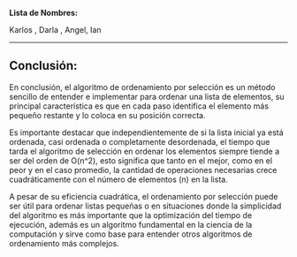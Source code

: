 **Lista de Nombres:**

Karlos , Darla , Angel, Ian

---

## Conclusión:


En conclusión, el algoritmo de ordenamiento por selección
es un método sencillo de entender e implementar para ordenar
una lista de elementos, su principal característica es que
en cada paso identifica el elemento más pequeño restante
y lo coloca en su posición correcta.

Es importante destacar que independientemente de si la lista
inicial ya está ordenada, casi ordenada o completamente
desordenada, el tiempo que tarda el algoritmo de selección
en ordenar los elementos siempre tiende a ser del orden de
O(n^2), esto significa que tanto en el mejor, como en el peor
y en el caso promedio, la cantidad de operaciones necesarias
crece cuadráticamente con el número de elementos (n) en la lista.

A pesar de su eficiencia cuadrática, el ordenamiento por
selección puede ser útil para ordenar listas pequeñas o en
situaciones donde la simplicidad del algoritmo es más importante
que la optimización del tiempo de ejecución, además es un
algoritmo fundamental en la ciencia de la computación y sirve
como base para entender otros algoritmos de ordenamiento
más complejos. 